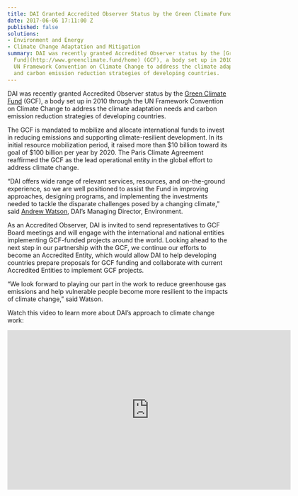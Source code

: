 ```yaml
---
title: DAI Granted Accredited Observer Status by the Green Climate Fund
date: 2017-06-06 17:11:00 Z
published: false
solutions:
- Environment and Energy
- Climate Change Adaptation and Mitigation
summary: DAI was recently granted Accredited Observer status by the [Green Climate
  Fund](http://www.greenclimate.fund/home) (GCF), a body set up in 2010 through the
  UN Framework Convention on Climate Change to address the climate adaptation needs
  and carbon emission reduction strategies of developing countries.
---
```


DAI was recently granted Accredited Observer status by the [Green Climate Fund](http://www.greenclimate.fund/home) (GCF), a body set up in 2010 through the UN Framework Convention on Climate Change to address the climate adaptation needs and carbon emission reduction strategies of developing countries.

The GCF is mandated to mobilize and allocate international funds to invest in reducing emissions and supporting climate-resilient development. In its initial resource mobilization period, it raised more than $10 billion toward its goal of $100 billion per year by 2020. The Paris Climate Agreement reaffirmed the GCF as the lead operational entity in the global effort to address climate change. 

“DAI offers wide range of relevant services, resources, and on-the-ground experience, so we are well positioned to assist the Fund in improving approaches, designing programs, and implementing the investments needed to tackle the disparate challenges posed by a changing climate,” said [Andrew Watson](https://www.dai.com/who-we-are/our-team/andrew-watson), DAI’s Managing Director, Environment. 

As an Accredited Observer, DAI is invited to send representatives to GCF Board meetings and will engage with the international and national entities implementing GCF-funded projects around the world. Looking ahead to the next step in our partnership with the GCF, we continue our efforts to become an Accredited Entity, which would allow DAI to help developing countries prepare proposals for GCF funding and collaborate with current Accredited Entities to implement GCF projects.

“We look forward to playing our part in the work to reduce greenhouse gas emissions and help vulnerable people become more resilient to the impacts of climate change,” said Watson.

Watch this video to learn more about DAI’s approach to climate change work:

<iframe src="https://player.vimeo.com/video/214065469" width="640" height="360" frameborder="0" webkitallowfullscreen mozallowfullscreen allowfullscreen></iframe>
